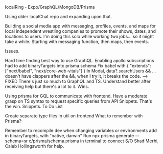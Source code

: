
localRing - Expo/GraphQL/MongoDB/Prisma

Using older localChat repo and expanding upon that.

Building a social media app with messaging, profiles, events, and maps for local independent wrestling companies to promote their shows, dates, and locations to users. I'm doing this solo while working two jobs... so it might take a while. Starting with messaging function, then maps, then events.

Issues.

Hard time finding best way to use GraphQL.
Enabling apollo subscriptions
had to add binaryTargets into prisma schema
Fix babel with { "extends": ["next/babel", "next/core-web-vitals"] }
In Modal, data?.searchUsers && ... doesn't have clappers after the &&, when I try it, it breaks the code. --> FIXED
There's just so much to GraphQL and TS. Understand better after receiving help but there's a lot to it.
Wins.


Using prisma for GQL to communicate with frontend.
Have a moderate grasp on TS syntax to request specific queries from API
Snippets. That's the win. Snippets.
To Do List

Create separate type files in util on frontend
What to remember with Prisma?:

Remember to recompile dev when changing variables or environments
add in binaryTargets, with "native, darwin"
Run npx prisma generate --schema=sr c/prisma/schema.prisma in terminal to connect
S/O Shad Merhi, Caleb Hollingsworth for help.